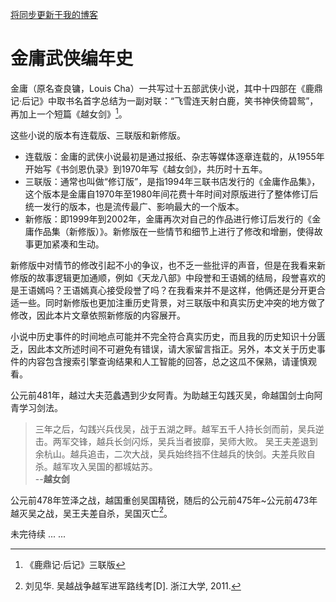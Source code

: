 [将同步更新于我的博客](https://laowang2023.cn/2023/12/22/20231222-JinYongChronicles/)

# 金庸武侠编年史
金庸（原名查良镛，Louis Cha）一共写过十五部武侠小说，其中十四部在《鹿鼎记·后记》中取书名首字总结为一副对联：“飞雪连天射白鹿，笑书神侠倚碧鸳”，再加上一个短篇《越女剑》[^1]。

这些小说的版本有连载版、三联版和新修版。
- 连载版：金庸的武侠小说最初是通过报纸、杂志等媒体逐章连载的，从1955年开始写《书剑恩仇录》到1970年写《越女剑》，共历时十五年。
- 三联版：通常也叫做“修订版”，是指1994年三联书店发行的《金庸作品集》，这个版本是金庸自1970年至1980年间花费十年时间对原版进行了整体修订后统一发行的版本，也是流传最广、影响最大的一个版本。
- 新修版：即1999年到2002年，金庸再次对自己的作品进行修订后发行的《金庸作品集（新修版）》。新修版在一些情节和细节上进行了修改和增删，使得故事更加紧凑和生动。

新修版中对情节的修改引起不小的争议，也不乏一些批评的声音，但是在我看来新修版的故事逻辑更加通顺，例如《天龙八部》中段誉和王语嫣的结局，段誉喜欢的是王语嫣吗？王语嫣真心接受段誉了吗？在我看来并不是这样，他俩还是分开更合适一些。同时新修版也更加注重历史背景，对三联版中和真实历史冲突的地方做了修改，因此本片文章依照新修版的内容展开。

小说中历史事件的时间地点可能并不完全符合真实历史，而且我的历史知识十分匮乏，因此本文所述时间不可避免有错误，请大家留言指正。另外，本文关于历史事件的内容包含搜索引擎查询结果和人工智能的回答，总之这瓜不保熟，请谨慎观看。

公元前481年，越过大夫范蠡遇到少女阿青。为助越王勾践灭吴，命越国剑士向阿青学习剑法。
> 三年之后，勾践兴兵伐吴，战于五湖之畔。越军五千人持长剑而前，吴兵逆击。两军交锋，越兵长剑闪烁，吴兵当者披靡，吴师大败。
吴王夫差退到余杭山。越兵追击，二次大战，吴兵始终挡不住越兵的快剑。夫差兵败自杀。越军攻入吴国的都城姑苏。<br>--**越女剑**

公元前478年笠泽之战，越国重创吴国精锐，随后的公元前475年~公元前473年越灭吴之战，吴王夫差自杀，吴国灭亡[^2]。

未完待续 ... ...

[^1]: 《鹿鼎记·后记》三联版
[^2]: 刘见华. 吴越战争越军进军路线考[D]. 浙江大学, 2011.
